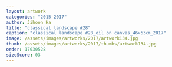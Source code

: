 ```yaml
---
layout: artwork
categories: "2015-2017"
author: Jihoon Ha
title: "classical landscape #28"
caption: "classical landscape #28_oil on canvas_46×53㎝_2017"
image: /assets/images/artworks/2017/artwork134.jpg
thumb: /assets/images/artworks/2017/thumbs/artwork134.jpg
order: 17030528
sizeScore: 03
---
```

